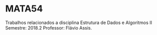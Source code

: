 # MATA54
Trabalhos relacionados a disciplina Estrutura de Dados e Algoritmos II
Semestre: 2018.2
Professor: Flávio Assis.